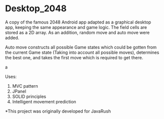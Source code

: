 # Desktop_2048
A copy of the famous 2048 Android app adapted as a graphical desktop app, keeping the same appearance and game logic. The field cells are stored as a 2D array. As an addition, random move and auto move were added.

Auto move constructs all possible Game states which could be gotten from the current Game state (Taking into account all possible moves), determines the best one, and takes the first move which is required to get there.

a

Uses:
1) MVC pattern
2) JPanel
3) SOLID principles
4) Intelligent movement prediction

*This project was originally developed for JavaRush
